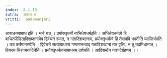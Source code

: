 ```yaml
---
index:  8.1.10
sutra:  आबाधे च
vritti:  padamanjari
---
```


आबाधनमाबाध इति । भावे घञ् । प्रयोक्तृधर्मो नाभिधेयधर्मइति । अभिधेयधर्मत्वे हि बाधितपीडितादिशब्दानामेव द्विर्वचनं स्यात्, न गतादिशब्दानाम्, प्रयोक्तृधर्मत्वे हि तेषामपि भवतीति व्याप्तिर्भवति । तत्र वर्त्तमानस्येति । द्विर्वचने सत्याबाधस्य गम्यमानत्वाद् गतादिशब्दानां तत्र वृत्तिः, न तु तदभिधानात् । प्रियस्य चिरगमनादिनेति । प्रयोक्तृधर्मत्वमाबाधस्य दर्शयति । आदिशब्देन नाशादेर्ग्रहणम् ।।

